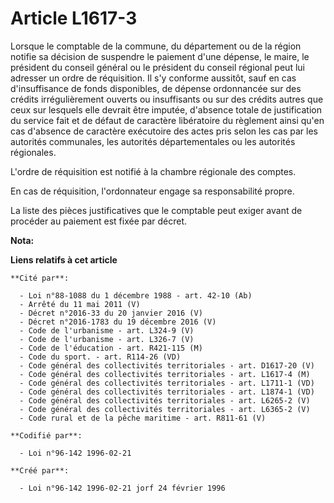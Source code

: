 # Article L1617-3

Lorsque le comptable de la commune, du département ou de la région notifie sa décision de suspendre le paiement d'une
dépense, le maire, le président du conseil général ou le président du conseil régional peut lui adresser un ordre de
réquisition. Il s'y conforme aussitôt, sauf en cas d'insuffisance de fonds disponibles, de dépense ordonnancée sur des
crédits irrégulièrement ouverts ou insuffisants ou sur des crédits autres que ceux sur lesquels elle devrait être imputée,
d'absence totale de justification du service fait et de défaut de caractère libératoire du règlement ainsi qu'en cas
d'absence de caractère exécutoire des actes pris selon les cas par les autorités communales, les autorités départementales ou
les autorités régionales.

L'ordre de réquisition est notifié à la chambre régionale des comptes.

En cas de réquisition, l'ordonnateur engage sa responsabilité propre.

La liste des pièces justificatives que le comptable peut exiger avant de procéder au paiement est fixée par décret.

**Nota:**



**Liens relatifs à cet article**

	**Cité par**:

	  - Loi n°88-1088 du 1 décembre 1988 - art. 42-10 (Ab)
	  - Arrêté du 11 mai 2011 (V)
	  - Décret n°2016-33 du 20 janvier 2016 (V)
	  - Décret n°2016-1783 du 19 décembre 2016 (V)
	  - Code de l'urbanisme - art. L324-9 (V)
	  - Code de l'urbanisme - art. L326-7 (V)
	  - Code de l'éducation - art. R421-115 (M)
	  - Code du sport. - art. R114-26 (VD)
	  - Code général des collectivités territoriales - art. D1617-20 (V)
	  - Code général des collectivités territoriales - art. L1617-4 (M)
	  - Code général des collectivités territoriales - art. L1711-1 (VD)
	  - Code général des collectivités territoriales - art. L1874-1 (VD)
	  - Code général des collectivités territoriales - art. L6265-2 (V)
	  - Code général des collectivités territoriales - art. L6365-2 (V)
	  - Code rural et de la pêche maritime - art. R811-61 (V)

	**Codifié par**:

	  - Loi n°96-142 1996-02-21

	**Créé par**:

	  - Loi n°96-142 1996-02-21 jorf 24 février 1996
